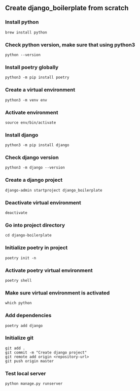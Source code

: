 ## Create django_boilerplate from scratch

### Install python
``` brew install python ```
### Check python version, make sure that using python3
``` python --version ```
### Install poetry globally
``` python3 -m pip install poetry ```
### Create a virtual environment
``` python3 -m venv env ```
### Activate environment
``` source env/bin/activate ```
### Install django
``` python3 -m pip install django ```
### Check django version
``` python3 -m django --version ```
### Create a django project
``` django-admin startproject django_boilerplate ```
### Deactivate virtual environment
``` deactivate ```
### Go into project directory
``` cd django-boilerplate ```
### Initialize poetry in project
``` poetry init -n ```
### Activate poetry virtual environment
``` poetry shell ```
### Make sure virtual environment is activated
``` which python ```
### Add dependencies
``` poetry add django ```
### Initialize git
``` git init 
git add .
git commit -m "Create django project"
git remote add origin <repository-url>
git push origin master
```
### Test local server
``` python manage.py runserver ```


